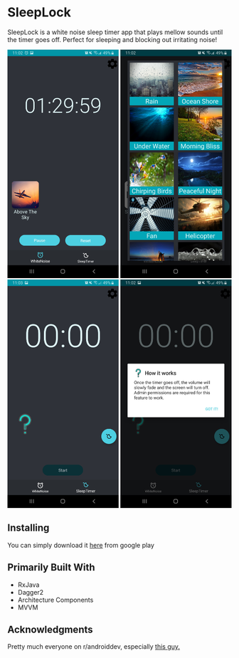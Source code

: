 # SleepLock
SleepLock is a white noise sleep timer app that plays mellow sounds until the timer goes off. Perfect for sleeping and blocking out irritating noise!

<p float="left">
  <img src= "screenshots/screenshot1.jpg" width="250" />
  <img src= "screenshots/screenshot2.jpg" width="250" /> 
  <img src= "screenshots/screenshot3.jpg" width="250" />
  <img src= "screenshots/screenshot4.jpg" width="250" />

</p>

## Installing
You can simply download it [here](https://play.google.com/store/apps/details?id=com.takari.sleeplock) from google play 

## Primarily Built With
* RxJava 
* Dagger2
* Architecture Components
* MVVM

## Acknowledgments
Pretty much everyone on r/androiddev, especially [this guy.](https://github.com/Zhuinden)
